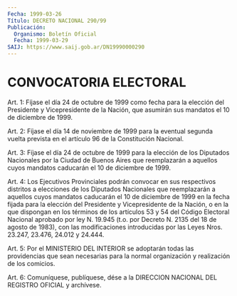 ```yaml
---
Fecha: 1999-03-26
Título: DECRETO NACIONAL 290/99
Publicación:
  Organismo: Boletín Oficial
  Fecha: 1999-03-29
SAIJ: https://www.saij.gob.ar/DN19990000290
---
```

# CONVOCATORIA ELECTORAL

<a id="1"></a>
Art. 1: Fíjase el día 24 de octubre de 1999 como fecha para la elección del Presidente y Vicepresidente de la Nación, que asumirán sus mandatos el 10 de diciembre de 1999.

<a id="2"></a>
Art. 2: Fíjase el día 14 de noviembre de  1999  para  la  eventual segunda  vuelta  prevista  en  el  artículo  96  de la Constitución Nacional.

<a id="3"></a>
Art. 3: Fíjase el día 24 de octubre de 1999 para  la  elección  de los  Diputados  Nacionales  por  la  Ciudad  de  Buenos  Aires  que reemplazarán a aquellos cuyos mandatos caducarán el 10 de diciembre de 1999.

<a id="4"></a>
Art.  4:  Los  Ejecutivos  Provinciales  podrán  convocar  en sus respectivos distritos a elecciones de los Diputados Nacionales  que reemplazarán a aquellos cuyos mandatos caducarán el 10 de diciembre de  1999  en  la  fecha  fijada  para  la elección del Presidente y Vicepresidente de la Nación, o en la que  dispongan en los términos de los artículos 53 y 54 del Código Electoral Nacional aprobado por ley N. 19.945 (t.o. por Decreto N. 2135 del 18 de agosto  de 1983), con las modificaciones introducidas por las Leyes Nros. 23.247, 23.476, 24.012 y 24.444.

<a id="5"></a>
Art.  5: Por  el  MINISTERIO DEL INTERIOR se adoptarán todas las providencias que sean  necesarias  para  la  normal  organización y realización de los comicios.

<a id="6"></a>
Art. 6: Comuníquese, publíquese, dése a la DIRECCION  NACIONAL DEL REGISTRO  OFICIAL  y  archívese.